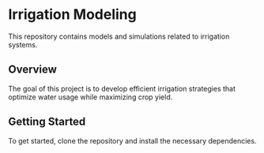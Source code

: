 # Irrigation Modeling

This repository contains models and simulations related to irrigation systems. 

## Overview

The goal of this project is to develop efficient irrigation strategies that optimize water usage while maximizing crop yield.

## Getting Started

To get started, clone the repository and install the necessary dependencies.